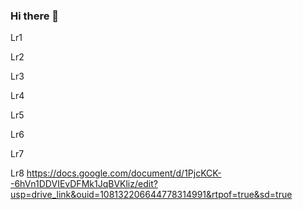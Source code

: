 ### Hi there 👋
Lr1

Lr2

Lr3

Lr4

Lr5

Lr6

Lr7

Lr8 https://docs.google.com/document/d/1PjcKCK--6hVn1DDVIEvDFMk1JqBVKliz/edit?usp=drive_link&ouid=108132206644778314991&rtpof=true&sd=true
